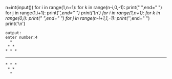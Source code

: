 n=int(input())
for i in range(1,n+1):
    for k in range(n-i,0,-1):
        print(" ",end=" ")
    for j in range(1,i+1):
        print('*',end="   ")
    print('\n')
for i in range(1,n+1):
    for k in range(0,i):
        print(" ",end=" ")
    for j in range(n-i+1,1,-1):
        print('*',end="   ")
    print('\n')
    
    
    output:
    enter number:4
      *
     * * 
    * * *
   * * * *
    * * *
     * *
      *

